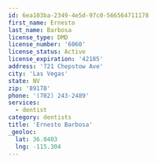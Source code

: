 ```yaml
---
id: 6ea103ba-2349-4e5d-97c0-566564711178
first_name: Ernesto
last_name: Barbosa
license_type: DMD
license_number: '6060'
license_status: Active
license_expiration: '42185'
address: '721 Chepstow Ave'
city: 'Las Vegas'
state: NV
zip: '89178'
phone: '(702) 243-2489'
services:
  - dentist
category: dentists
title: 'Ernesto Barbosa'
_geoloc:
  lat: 36.0403
  lng: -115.304
---
```

